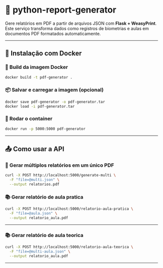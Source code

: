 # 📄 python-report-generator

Gere relatórios em PDF a partir de arquivos JSON com **Flask + WeasyPrint**.  
Este serviço transforma dados como registros de biometrias e aulas em documentos PDF formatados automaticamente.

---

## 🐳 Instalação com Docker

### 🔧 Build da imagem Docker

```bash
docker build -t pdf-generator .
```

### 📦 Salvar e carregar a imagem (opcional)

```bash
docker save pdf-generator -o pdf-generator.tar
docker load -i pdf-generator.tar
```

### 🚀 Rodar o container

```bash
docker run -p 5000:5000 pdf-generator
```

---

## 📤 Como usar a API

### 🔁 Gerar múltiplos relatórios em um único PDF

```bash
curl -X POST http://localhost:5000/generate-multi \
  -F "file=@multi.json" \
  --output relatorios.pdf
```

### 📚 Gerar relatório de aula pratica

```bash
curl -X POST http://localhost:5000/relatorio-aula-pratica \
  -F "file=@aula.json" \
  --output relatorio_aula.pdf
```

---

### 📚 Gerar relatório de aula teorica

```bash
curl -X POST http://localhost:5000/relatorio-aula-teorica \
  -F "file=@multi-aula.json" \
  --output relatorio_aula.pdf
```

---

